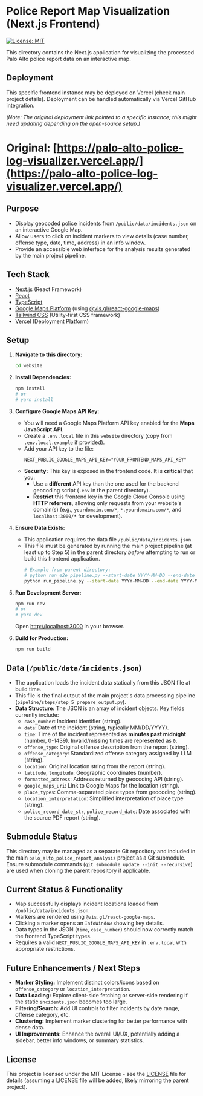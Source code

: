 # Police Report Map Visualization (Next.js Frontend)

[![License: MIT](https://img.shields.io/badge/License-MIT-yellow.svg)](https://opensource.org/licenses/MIT)

This directory contains the Next.js application for visualizing the processed Palo Alto police report data on an interactive map.

## Deployment

This specific frontend instance may be deployed on Vercel (check main project details). Deployment can be handled automatically via Vercel GitHub integration.

*(Note: The original deployment link pointed to a specific instance; this might need updating depending on the open-source setup.)*
# Original: [https://palo-alto-police-log-visualizer.vercel.app/](https://palo-alto-police-log-visualizer.vercel.app/)

## Purpose

-   Display geocoded police incidents from `/public/data/incidents.json` on an interactive Google Map.
-   Allow users to click on incident markers to view details (case number, offense type, date, time, address) in an info window.
-   Provide an accessible web interface for the analysis results generated by the main project pipeline.

## Tech Stack

-   [Next.js](https://nextjs.org/) (React Framework)
-   [React](https://reactjs.org/)
-   [TypeScript](https://www.typescriptlang.org/)
-   [Google Maps Platform](https://developers.google.com/maps) (using [@vis.gl/react-google-maps](https://visgl.github.io/react-google-maps/))
-   [Tailwind CSS](https://tailwindcss.com/) (Utility-first CSS framework)
-   [Vercel](https://vercel.com/) (Deployment Platform)

## Setup

1.  **Navigate to this directory:**
    ```bash
    cd website
    ```
2.  **Install Dependencies:**
    ```bash
    npm install
    # or
    # yarn install
    ```

3.  **Configure Google Maps API Key:**
    -   You will need a Google Maps Platform API key enabled for the **Maps JavaScript API**.
    -   Create a `.env.local` file in this `website` directory (copy from `.env.local.example` if provided).
    -   Add your API key to the file:
        ```
        NEXT_PUBLIC_GOOGLE_MAPS_API_KEY="YOUR_FRONTEND_MAPS_API_KEY"
        ```
    -   **Security:** This key is exposed in the frontend code. It is **critical** that you:
        -   Use a **different** API key than the one used for the backend geocoding script (`.env` in the parent directory).
        -   **Restrict** this frontend key in the Google Cloud Console using **HTTP referrers**, allowing only requests from your website's domain(s) (e.g., `yourdomain.com/*`, `*.yourdomain.com/*`, and `localhost:3000/*` for development).

4.  **Ensure Data Exists:**
    -   This application requires the data file `/public/data/incidents.json`.
    -   This file must be generated by running the main project pipeline (at least up to Step 5) in the parent directory *before* attempting to run or build this frontend application.
        ```bash
        # Example from parent directory:
        # python run_e2e_pipeline.py --start-date YYYY-MM-DD --end-date YYYY-MM-DD
        python run_pipeline.py --start-date YYYY-MM-DD --end-date YYYY-MM-DD
        ```

5.  **Run Development Server:**
    ```bash
    npm run dev
    # or
    # yarn dev
    ```
    Open [http://localhost:3000](http://localhost:3000) in your browser.

6.  **Build for Production:**
    ```bash
    npm run build
    ```

## Data (`/public/data/incidents.json`)

-   The application loads the incident data statically from this JSON file at build time.
-   This file is the final output of the main project's data processing pipeline (`pipeline/steps/step_5_prepare_output.py`).
-   **Data Structure:** The JSON is an array of incident objects. Key fields currently include:
    -   `case_number`: Incident identifier (string).
    -   `date`: Date of the incident (string, typically MM/DD/YYYY).
    -   `time`: Time of the incident represented as **minutes past midnight** (number, 0-1439). Invalid/missing times are represented as `0`.
    -   `offense_type`: Original offense description from the report (string).
    -   `offense_category`: Standardized offense category assigned by LLM (string).
    -   `location`: Original location string from the report (string).
    -   `latitude`, `longitude`: Geographic coordinates (number).
    -   `formatted_address`: Address returned by geocoding API (string).
    -   `google_maps_uri`: Link to Google Maps for the location (string).
    -   `place_types`: Comma-separated place types from geocoding (string).
    -   `location_interpretation`: Simplified interpretation of place type (string).
    -   `police_record_date_str`, `police_record_date`: Date associated with the source PDF report (string).

## Submodule Status

This directory may be managed as a separate Git repository and included in the main `palo_alto_police_report_analysis` project as a Git submodule. Ensure submodule commands (`git submodule update --init --recursive`) are used when cloning the parent repository if applicable.

## Current Status & Functionality

-   Map successfully displays incident locations loaded from `/public/data/incidents.json`.
-   Markers are rendered using `@vis.gl/react-google-maps`.
-   Clicking a marker opens an `InfoWindow` showing key details.
-   Data types in the JSON (`time`, `case_number`) should now correctly match the frontend TypeScript types.
-   Requires a valid `NEXT_PUBLIC_GOOGLE_MAPS_API_KEY` in `.env.local` with appropriate restrictions.

## Future Enhancements / Next Steps

-   **Marker Styling:** Implement distinct colors/icons based on `offense_category` or `location_interpretation`.
-   **Data Loading:** Explore client-side fetching or server-side rendering if the static `incidents.json` becomes too large.
-   **Filtering/Search:** Add UI controls to filter incidents by date range, offense category, etc.
-   **Clustering:** Implement marker clustering for better performance with dense data.
-   **UI Improvements:** Enhance the overall UI/UX, potentially adding a sidebar, better info windows, or summary statistics.

## License

This project is licensed under the MIT License - see the [LICENSE](LICENSE) file for details (assuming a LICENSE file will be added, likely mirroring the parent project).
